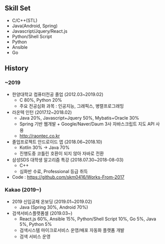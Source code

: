 ## Skill Set
- C/C++(STL)
- Java(Android, Spring)
- Javascript/Jquery/React.js
- Python/Shell Script
- Python
- Ansible
- Go

## History

### ~2019
- 한양대학교 컴퓨터전공 졸업 (2012.03~2019.02)
  - C 80%, Python 20%
  - 주요 전공심화 과목 : 인공지능, 그래픽스, 병렬프로그래밍
- 라온텍 인턴 (2017.12~2018.02)
  - Java 20%, Javascript+Jquery 50%, Mybatis+Oracle 30%
  - Spring 기반 웹개발 + Google/Naver/Daum 3사 자바스크립트 지도 API 사용
  - http://raontec.co.kr
- 졸업프로젝트 안드로이드 앱 (2018.06~2018.10)
  - Kotlin 30% -> Java 70%
  - 진행도중 코틀린 호환이 되지 않아 자바로 전환
- 삼성SDS 대학생 알고리즘 특강 (2018.07.30~2018-08-03)
  - C++
  - 심화반 수료, Professional 등급 취득
- Code : https://github.com/skm0416/Works-From-2017

### Kakao (2019~)
- 2019 신입공채 온보딩 (2019.01~2019.02)
  - Java (Spring 30%, Android 70%)
- 검색서비스플랫폼셀 (2019.03~)
  - React.js 60%, Ansible 15%, Python/Shell Script 10%, Go 5%, Java 5%, Python 5%
  - 검색시스템 마이크로서비스 운영/배포 자동화 플랫폼 개발
  - 검색 서비스 운영
